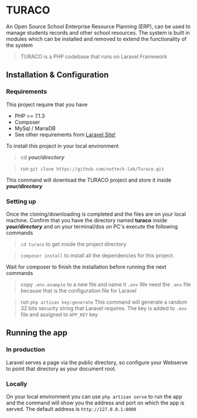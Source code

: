 # TURACO

An Open Source School Enterprise Resource Planning (ERP), can be used to manage students records and other school resources.  The system is built in modules which can be installed and removed to extend the functionality of the system

>TURACO is a PHP codebase that runs on Laravel Framework

## Installation & Configuration

### Requirements
This project require that you have
* PHP >= 7.1.3
* Composer
* MySql / MariaDB
* See other requirements from [Laravel Site!](https://laravel.com/docs/5.8)

To install this project in your local environment
> cd **_your/directory_**

> run `git clone https://github.com/nottech-lab/Turaco.git`

This command will download the TURACO project and store it inside **_your/directory_** 


### Setting up
Once the cloning/downloading is completed and the files are on your local machine. Confirm that you have the directory
named **turaco** inside **_your/directory_** and on your terminal/dos on PC's execute the following commands

> `cd turaco` to get inside the project directory

> `composer install` to install all the dependencies for this project. 

Wait for composer to finish the installation before running the next commands

> copy `.env.example` to a new file and name it `.env` We need the `.env` file because that is the configuration file for Laravel

> run `php artisan key:generate` This command will generate a random 32 bits security string that Laravel requires. The key is added to `.env` file and assigned to `APP_KEY` key


## Running the app
### In production
Laravel serves a page via the public directory, so configure your Webserve to point that directory as your document root. 

### Locally
On your local environment you can use `php artisan serve` to run the app and the command will show you the address and port on which the app is served. The default address is `http://127.0.0.1:8000`

